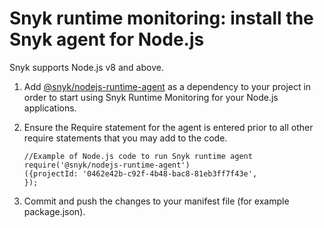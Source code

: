 # Snyk runtime monitoring: install the Snyk agent for Node.js

Snyk supports Node.js v8 and above.

1. Add [@snyk/nodejs-runtime-agent](https://www.npmjs.com/package/@snyk/nodejs-runtime-agent) as a dependency to your project in order to start using Snyk Runtime Monitoring for your Node.js applications.
2. Ensure the Require statement for the agent is entered prior to all other require statements that you may add to the code.

   ```text
   //Example of Node.js code to run Snyk runtime agent
   require('@snyk/nodejs-runtime-agent')
   ({projectId: '0462e42b-c92f-4b48-bac8-81eb3ff7f43e',
   });
   ```

3. Commit and push the changes to your manifest file \(for example package.json\).


